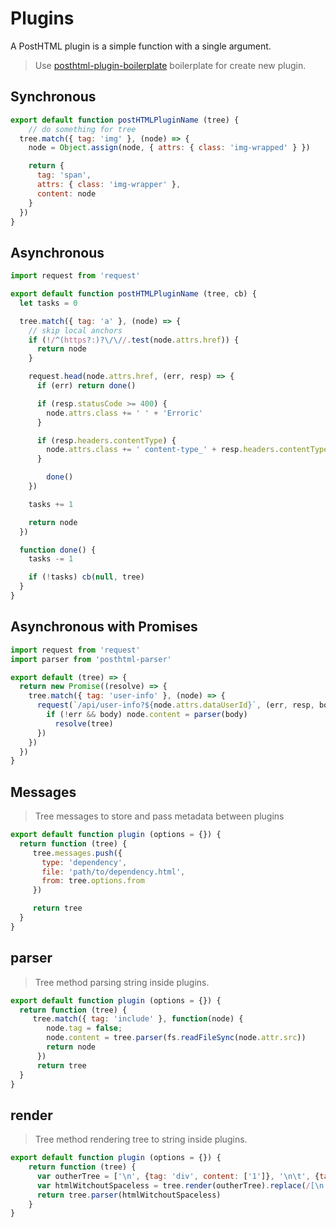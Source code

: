 # Plugins

A PostHTML plugin is a simple function with a single argument.

> Use [posthtml-plugin-boilerplate][plugin-boilerplate] boilerplate for create new plugin.

## Synchronous

```js
export default function postHTMLPluginName (tree) {
    // do something for tree
  tree.match({ tag: 'img' }, (node) => {
    node = Object.assign(node, { attrs: { class: 'img-wrapped' } })

    return {
      tag: 'span',
      attrs: { class: 'img-wrapper' },
      content: node
    }
  })
}
```

## Asynchronous

```js
import request from 'request'

export default function postHTMLPluginName (tree, cb) {
  let tasks = 0

  tree.match({ tag: 'a' }, (node) => {
    // skip local anchors
    if (!/^(https?:)?\/\//.test(node.attrs.href)) {
      return node
    }

    request.head(node.attrs.href, (err, resp) => {
      if (err) return done()

      if (resp.statusCode >= 400) {
        node.attrs.class += ' ' + 'Erroric'
      }

      if (resp.headers.contentType) {
        node.attrs.class += ' content-type_' + resp.headers.contentType
      }

        done()
    })

    tasks += 1

    return node
  })

  function done() {
    tasks -= 1

    if (!tasks) cb(null, tree)
  }
}
```

## Asynchronous with Promises

```js
import request from 'request'
import parser from 'posthtml-parser'

export default (tree) => {
  return new Promise((resolve) => {
    tree.match({ tag: 'user-info' }, (node) => {
      request(`/api/user-info?${node.attrs.dataUserId}`, (err, resp, body) => {
        if (!err && body) node.content = parser(body)
          resolve(tree)
      })
    })
  })
}
```

## Messages
> Tree messages to store and pass metadata between plugins

```js
export default function plugin (options = {}) {
  return function (tree) {
     tree.messages.push({
       type: 'dependency',
       file: 'path/to/dependency.html',
       from: tree.options.from
     })

     return tree
  }
}
```

## parser
> Tree method parsing string inside plugins.

```js
export default function plugin (options = {}) {
  return function (tree) {
     tree.match({ tag: 'include' }, function(node) {
        node.tag = false;
        node.content = tree.parser(fs.readFileSync(node.attr.src))
        return node
      })
      return tree
  }
}
```

## render
> Tree method rendering tree to string inside plugins.

```js
export default function plugin (options = {}) {
    return function (tree) {
      var outherTree = ['\n', {tag: 'div', content: ['1']}, '\n\t', {tag: 'div', content: ['2']}, '\n'];
      var htmlWitchoutSpaceless = tree.render(outherTree).replace(/[\n|\t]/g, '');
      return tree.parser(htmlWitchoutSpaceless)
    }
}
```

[plugin-boilerplate]: https://github.com/posthtml/posthtml-plugin-boilerplate
